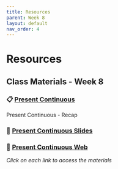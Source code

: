 ```yaml
---
title: Resources
parent: Week 8
layout: default
nav_order: 4
---
```

# Resources

## Class Materials - Week 8

### 📋 [Present Continuous](https://welearntogetherfenicia.github.io/elementary2-y/week7/PresentContinuos.html)
Present Continuous - Recap

### 🤔 [Present Continuous Slides](https://www.canva.com/design/DAG2pbvGYjU/NLYj5eckpId2w9JXnlvgCw/edit?utm_content=DAG2pbvGYjU&utm_campaign=designshare&utm_medium=link2&utm_source=sharebutton)

### 🤔 [Present Continuous Web](https://www.gramatica-inglesa.com/es/temas/tiempos-verbales/present-continuous)

*Click on each link to access the materials*
